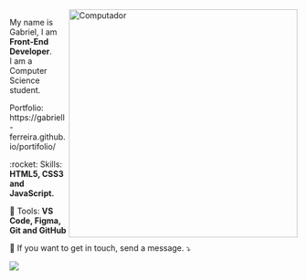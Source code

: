 <img src="https://ik.imagekit.io/xc7bzbnt53/undraw_programming_2svr_t6mrq6pCXh.svg" min-width="400px" max-width="400px" width="400px" align="right" alt="Computador">

<p align="left"> 
  My name is Gabriel, I am <strong>Front-End Developer</strong>.<br>
  I am a Computer Science student.
</p>


<p align="left">
  Portfolio: https://gabriell-ferreira.github.io/portifolio/
</p>

<p align="left">
  :rocket: Skills: <strong>HTML5, CSS3 and JavaScript.</strong>
</p>

<p align="left">
  💼 Tools: <strong>VS Code, Figma, Git and GitHub</strong>
</p>

<p align="left">
  💌 If you want to get in touch, send a message. ⤵️
</p>

<p align="left">

  <a href="https://www.linkedin.com/in/gabriel-ferreira-7a92241a3" alt="Linkedin">
  <img src="https://img.shields.io/badge/LinkedIn-0077B5?style=for-the-badge&logo=linkedin&logoColor=white&link=https://www.linkedin.com/in/gabriel-ferreira-7a92241a3" /></a>
  
</p>

